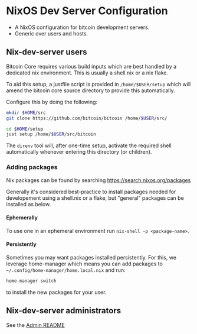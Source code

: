 # NixOS Dev Server Configuration

- A NixOS configuration for bitcoin development servers.
- Generic over users and hosts.

## Nix-dev-server users

Bitcoin Core requires various build inputs which are best handled by a dedicated nix environment.
This is usually a shell.nix or a nix flake.

To aid this setup, a justfile script is provided in `/home/$USER/setup` which will amend the bitcoin core source directory to provide this automatically.

Configure this by doing the following:

```bash
mkdir $HOME/src
git clone https://github.com/bitcoin/bitcoin /home/$USER/src/

cd $HOME/setup
just setup /home/$USER/src/bitcoin
```

The `direnv` tool will, after one-time setup, activate the required shell automatically whenever entering this directory (or children).

### Adding packages

Nix packages can be found by searching https://search.nixos.org/packages

Generally it's considered best-practice to install packages needed for developement using a shell.nix or a flake, but "general" packages can be installed as below.

#### Ephemerally

To use one in an ephemeral environment run `nix-shell -p <package-name>`.

#### Persistently

Sometimes you may want packages installed persistently.
For this, we leverage home-manager which means you can add packages to `~/.config/home-manager/home.local.nix` and run:

```bash
home-manager switch
```

to install the new packages for your user.

## Nix-dev-server administrators

See the [Admin README](README-admin.md)
